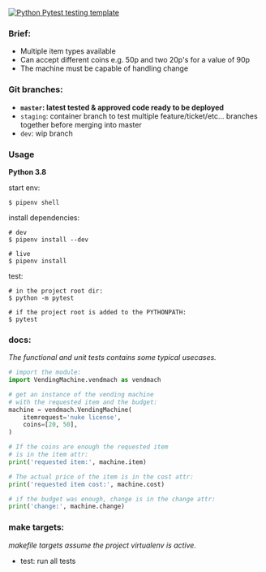 [![Python Pytest testing template](https://github.com/danielforgacs/JefVem/actions/workflows/workflow.yml/badge.svg)](https://github.com/danielforgacs/JefVem/actions/workflows/workflow.yml)


### Brief:

- Multiple item types available
- Can accept different coins e.g. 50p and two 20p's for a value of 90p
- The machine must be capable of handling change

### Git branches:

- **`master`: latest tested & approved code ready to be deployed**
- `staging`: container branch to test multiple feature/ticket/etc... branches together before merging into master
- `dev`: wip branch


### Usage

**Python 3.8**

start env:

```
$ pipenv shell
```

install dependencies:

```
# dev
$ pipenv install --dev

# live
$ pipenv install
```

test:
```
# in the project root dir:
$ python -m pytest

# if the project root is added to the PYTHONPATH:
$ pytest
```

### docs:

*The functional and unit tests contains some typical usecases.*

```python
# import the module:
import VendingMachine.vendmach as vendmach

# get an instance of the vending machine
# with the requested item and the budget:
machine = vendmach.VendingMachine(
    itemrequest='nuke license',
    coins=[20, 50],
)

# If the coins are enough the requested item
# is in the item attr:
print('requested item:', machine.item)

# The actual price of the item is in the cost attr:
print('requested item cost:', machine.cost)

# if the budget was enough, change is in the change attr:
print('change:', machine.change)
```

### make targets:

*makefile targets assume the project virtualenv is active.*

- test: run all tests
